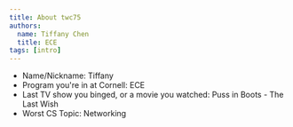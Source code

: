 ```yaml
---
title: About twc75
authors:
  name: Tiffany Chen
  title: ECE
tags: [intro]
---
```


- Name/Nickname: Tiffany
- Program you're in at Cornell: ECE 
- Last TV show you binged, or a movie you watched: Puss in Boots - The Last Wish 
- Worst CS Topic: Networking 
